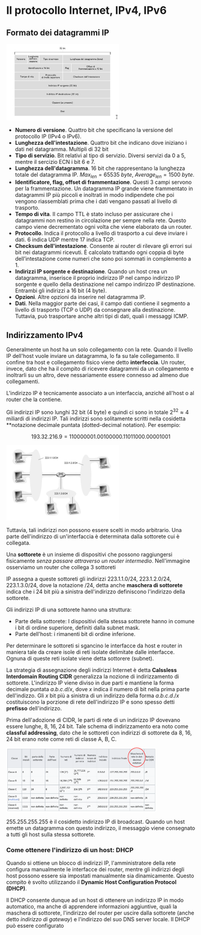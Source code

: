 # Il protocollo Internet, IPv4, IPv6

## Formato dei datagrammi IP

<img src="img/ip.png" width="300" />

- **Numero di versione**. Quattro bit che specificano la versione del protocollo IP (IPv4 o IPv6).
- **Lunghezza dell'intestazione**. Quattro bit che indicano dove iniziano i dati nel datagramma. Multipli di 32 bit
- **Tipo di servizio**. Bit relativi al tipo di servizio. Diversi servizi da 0 a 5, mentre il sercizio ECN i bit 6 e 7.
- **Lunghezza dell'datagramma**. 16 bit che rappresentano la lunghezza totale del datagramma IP. $Max_{len} = 65535\ byte$, $Average_{len} = 1500\ byte$.
- **Identificatore, flag, offset di frammentazione**. Questi 3 campi servono per la frammentazione. Un datagramma IP grande viene frammentato in datagrammi IP più piccoli e inoltrati in modo indipendete che poi vengono riassemblati prima che i dati vengano passati al livello di trasporto.
- **Tempo di vita**. Il campo TTL è stato incluso per assicurare che i datagrammi non restino in circolazione per sempre nella rete. Questo campo viene decrementato ogni volta che viene elaborato da un router.
- **Protocollo**. Indica il protocollo a livello di trasporto a cui deve inviare i dati. 6 indica UDP mentre 17 indica TCP.
- **Checksum dell'intestazione**. Consente ai router di rilevare gli errori sui bit nei datagrammi ricevuti. È calcolato trattando ogni coppia di byte dell’intestazione come numeri che sono poi sommati in complemento a 1.
- **Indirizzi IP sorgente e destinazione**. Quando un host crea un datagramma, inserisce il proprio indirizzo IP nel campo indirizzo IP sorgente e quello della destinazione nel campo indirizzo IP destinazione. Entrambi gli indirizzi a 16 bit (4 byte). 
- **Opzioni**. Altre opzioni da inserire nel datagramma IP.
- **Dati**. Nella maggior parte dei casi, il campo dati contiene il segmento a livello di trasporto (TCP o UDP) da consegnare alla destinazione. Tuttavia, può trasportare anche altri tipi di dati, quali i messaggi ICMP.

## Indirizzamento IPv4

Generalmente un host ha un solo collegamento con la rete. Quando il livello IP dell'host vuole inviare un datagramma, lo fa su tale collegamento. Il confine tra host e collegamento fisico viene detto **interfeccia**. Un router, invece, dato che ha il compito di ricevere datagrammi da un collegamento e inoltrarli su un altro, deve nessariamente essere connesso ad almeno due collegamenti.

L'indirizzo IP è tecnicamente associato a un interfaccia, anziché all'host o al router che la contiene.

Gli indirizzi IP sono lunghi 32 bit (4 byte) e quindi ci sono in totale $2^{32} \approx 4$ miliardi di indirizzi IP. Tali indirizzi sono solitamente scritti nella cosidetta **notazione decimale puntata (dotted-decimal notation). Per esempio:

$$193.32.216.9 = 110000001.00100000.11011000.00001001$$

<img src="img/interfacce.png" width="300" />

Tuttavia, tali indirizzi non possono essere scelti in modo arbitrario. Una parte dell'indirizzo di un'interfaccia è determinata dalla sottorete cui è collegata.

Una **sottorete** è un insieme di dispositivi che possono raggiungersi fisicamente *senza passare attraverso un router intermedio*. Nell'immagine osserviamo un router che collega 3 sottoreti

IP assegna a queste sottoreti gli indirizzi 223.1.1.0/24, 223.1.2.0/24, 223.1.3.0/24, dove la notazione /24, detta anche **maschera di sottorete** indica che i 24 bit più a sinistra dell'indirizzo definiscono l'indirizzo della sottorete.

Gli indirizzi IP di una sottorete hanno una struttura:

- Parte della sottorete: I dispositivi della stessa sottorete hanno in comune i bit di ordine superiore, definiti dalla subnet mask.
- Parte dell'host: i rimanenti bit di ordine inferione.

Per determinare le sottoreti si sgancino le interfacce da host e router in maniera tale da creare isole di reti isolate delimitate dalle interfacce. Ognuna di queste reti isolate viene detta sottorere (subnet).

La strategia di assegnazione degli indirizzi Internet è detta **Calssless Interdomain Routing CIDR** generalizza la nozione di indirizzamento di sottorete. L'indirizzo IP viene diviso in due parti e mantiene la forma decimale puntata $a.b.c.d/x$, dove $x$ indica il numero di bit nella prima parte dell'indizzo. Gli $x$ bit più a sinistra di un indirizzo della forma $a.b.c.d./x$ costituiscono la porzione di rete dell'indirizzo IP e sono spesso detti **prefisso** dell'indirizzo.

Prima dell'adozione di CIDR, le parti di rete di un indirizzo IP dovevano essere lunghe, 8, 16, 24 bit. Tale schema di indirizzamento era noto come **classful addressing**, dato che le sottoreti con indirizzi di sottorete da 8, 16, 24 bit erano note come reti di classe A, B, C.

<img src="img/classi.png" width="400">

255.255.255.255 è il cosidetto indirizzo IP di broadcast. Quando un host emette un datagramma con questo indirizzo, il messaggio viene consegnato a tutti gli host sulla stessa sottorete.

### Come ottenere l'indirizzo di un host: DHCP

Quando si ottiene un blocco di indirizzi IP, l'amministratore della rete configura manualmente le interfacce dei router, mentre gli indirizzi degli host possono essere sia impostati manualmente sia dinamicamente. Questo compito è svolto utilizzando il **Dynamic Host Configuration Protocol (DHCP)**.

Il DHCP consente dunque ad un host di ottenere un indirizzo IP in modo automatico, ma anche di apprendere informazioni aggiuntive, quali la maschera di sottorete, l'indirizzo del router per uscire dalla sottorete (anche detto *indirizzo di gateway*) e l'indirizzo del suo DNS server locale. Il DHCP può essere configurato  